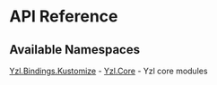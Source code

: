 # API Reference

## Available Namespaces

[Yzl.Bindings.Kustomize](http://localhost:8089/reference/yzl-bindings-kustomize) - 
[Yzl.Core](http://localhost:8089/reference/yzl-core) - Yzl core modules


